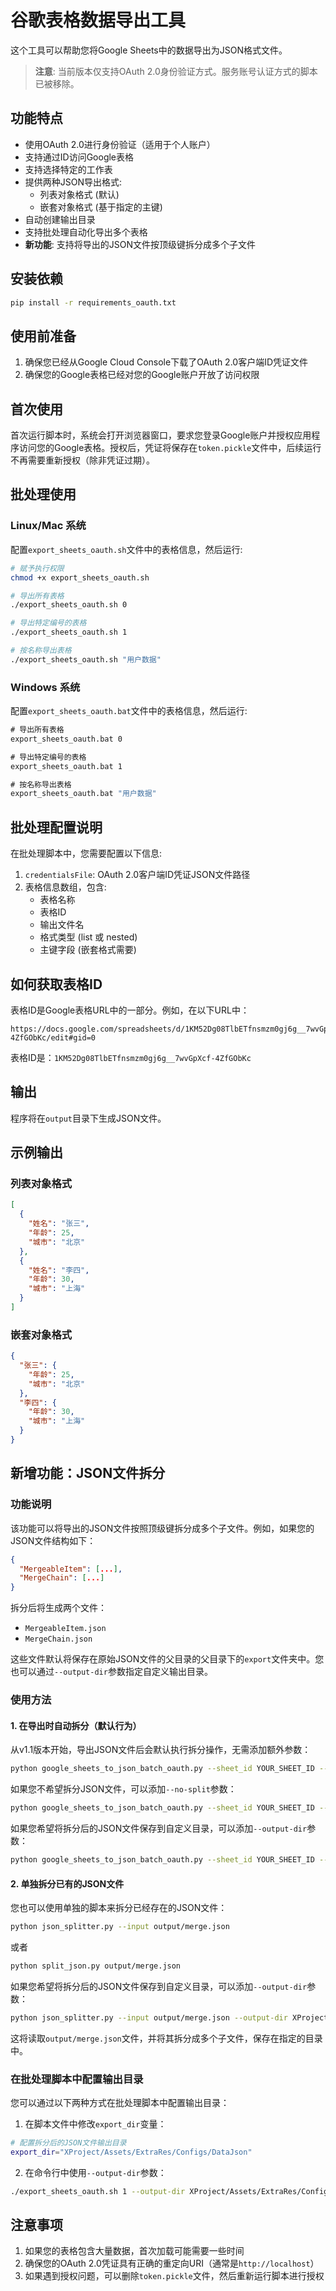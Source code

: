 # 谷歌表格数据导出工具

这个工具可以帮助您将Google Sheets中的数据导出为JSON格式文件。

> **注意**: 当前版本仅支持OAuth 2.0身份验证方式。服务账号认证方式的脚本已被移除。

## 功能特点

- 使用OAuth 2.0进行身份验证（适用于个人账户）
- 支持通过ID访问Google表格
- 支持选择特定的工作表
- 提供两种JSON导出格式:
  - 列表对象格式 (默认)
  - 嵌套对象格式 (基于指定的主键)
- 自动创建输出目录
- 支持批处理自动化导出多个表格
- **新功能**: 支持将导出的JSON文件按顶级键拆分成多个子文件

## 安装依赖

```bash
pip install -r requirements_oauth.txt
```

## 使用前准备

1. 确保您已经从Google Cloud Console下载了OAuth 2.0客户端ID凭证文件
2. 确保您的Google表格已经对您的Google账户开放了访问权限

## 首次使用

首次运行脚本时，系统会打开浏览器窗口，要求您登录Google账户并授权应用程序访问您的Google表格。授权后，凭证将保存在`token.pickle`文件中，后续运行不再需要重新授权（除非凭证过期）。

## 批处理使用

### Linux/Mac 系统

配置`export_sheets_oauth.sh`文件中的表格信息，然后运行:

```bash
# 赋予执行权限
chmod +x export_sheets_oauth.sh

# 导出所有表格
./export_sheets_oauth.sh 0

# 导出特定编号的表格
./export_sheets_oauth.sh 1

# 按名称导出表格
./export_sheets_oauth.sh "用户数据"
```

### Windows 系统

配置`export_sheets_oauth.bat`文件中的表格信息，然后运行:

```cmd
# 导出所有表格
export_sheets_oauth.bat 0

# 导出特定编号的表格
export_sheets_oauth.bat 1

# 按名称导出表格
export_sheets_oauth.bat "用户数据"
```

## 批处理配置说明

在批处理脚本中，您需要配置以下信息:

1. `credentialsFile`: OAuth 2.0客户端ID凭证JSON文件路径
2. 表格信息数组，包含:
   - 表格名称
   - 表格ID
   - 输出文件名
   - 格式类型 (list 或 nested)
   - 主键字段 (嵌套格式需要)

## 如何获取表格ID

表格ID是Google表格URL中的一部分。例如，在以下URL中：
```
https://docs.google.com/spreadsheets/d/1KM52Dg08TlbETfnsmzm0gj6g__7wvGpXcf-4ZfGObKc/edit#gid=0
```
表格ID是：`1KM52Dg08TlbETfnsmzm0gj6g__7wvGpXcf-4ZfGObKc`

## 输出

程序将在`output`目录下生成JSON文件。

## 示例输出

### 列表对象格式
```json
[
  {
    "姓名": "张三",
    "年龄": 25,
    "城市": "北京"
  },
  {
    "姓名": "李四",
    "年龄": 30,
    "城市": "上海"
  }
]
```

### 嵌套对象格式
```json
{
  "张三": {
    "年龄": 25,
    "城市": "北京"
  },
  "李四": {
    "年龄": 30,
    "城市": "上海"
  }
}
```

## 新增功能：JSON文件拆分

### 功能说明

该功能可以将导出的JSON文件按照顶级键拆分成多个子文件。例如，如果您的JSON文件结构如下：

```json
{
  "MergeableItem": [...],
  "MergeChain": [...]
}
```

拆分后将生成两个文件：
- `MergeableItem.json`
- `MergeChain.json`

这些文件默认将保存在原始JSON文件的父目录的父目录下的`export`文件夹中。您也可以通过`--output-dir`参数指定自定义输出目录。

### 使用方法

#### 1. 在导出时自动拆分（默认行为）

从v1.1版本开始，导出JSON文件后会默认执行拆分操作，无需添加额外参数：

```bash
python google_sheets_to_json_batch_oauth.py --sheet_id YOUR_SHEET_ID --output output/data.json --credentials YOUR_CREDENTIALS_FILE --format sheet_grouped
```

如果您不希望拆分JSON文件，可以添加`--no-split`参数：

```bash
python google_sheets_to_json_batch_oauth.py --sheet_id YOUR_SHEET_ID --output output/data.json --credentials YOUR_CREDENTIALS_FILE --format sheet_grouped --no-split
```

如果您希望将拆分后的JSON文件保存到自定义目录，可以添加`--output-dir`参数：

```bash
python google_sheets_to_json_batch_oauth.py --sheet_id YOUR_SHEET_ID --output output/data.json --credentials YOUR_CREDENTIALS_FILE --format sheet_grouped --output-dir XProject/Assets/ExtraRes/Configs/DataJson
```

#### 2. 单独拆分已有的JSON文件

您也可以使用单独的脚本来拆分已经存在的JSON文件：

```bash
python json_splitter.py --input output/merge.json
```

或者

```bash
python split_json.py output/merge.json
```

如果您希望将拆分后的JSON文件保存到自定义目录，可以添加`--output-dir`参数：

```bash
python json_splitter.py --input output/merge.json --output-dir XProject/Assets/ExtraRes/Configs/DataJson
```

这将读取`output/merge.json`文件，并将其拆分成多个子文件，保存在指定的目录中。

### 在批处理脚本中配置输出目录

您可以通过以下两种方式在批处理脚本中配置输出目录：

1. 在脚本文件中修改`export_dir`变量：

```bash
# 配置拆分后的JSON文件输出目录
export_dir="XProject/Assets/ExtraRes/Configs/DataJson"
```

2. 在命令行中使用`--output-dir`参数：

```bash
./export_sheets_oauth.sh 1 --output-dir XProject/Assets/ExtraRes/Configs/DataJson
```

## 注意事项

1. 如果您的表格包含大量数据，首次加载可能需要一些时间
2. 确保您的OAuth 2.0凭证具有正确的重定向URI（通常是`http://localhost`）
3. 如果遇到授权问题，可以删除`token.pickle`文件，然后重新运行脚本进行授权 